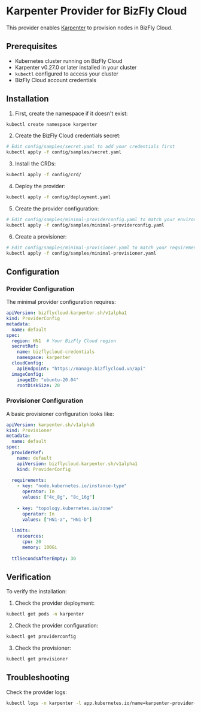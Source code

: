# Karpenter Provider for BizFly Cloud

This provider enables [Karpenter](https://karpenter.sh) to provision nodes in BizFly Cloud.

## Prerequisites

- Kubernetes cluster running on BizFly Cloud
- Karpenter v0.27.0 or later installed in your cluster
- `kubectl` configured to access your cluster
- BizFly Cloud account credentials

## Installation

1. First, create the namespace if it doesn't exist:

```bash
kubectl create namespace karpenter
```

2. Create the BizFly Cloud credentials secret:

```bash
# Edit config/samples/secret.yaml to add your credentials first
kubectl apply -f config/samples/secret.yaml
```

3. Install the CRDs:

```bash
kubectl apply -f config/crd/
```

4. Deploy the provider:

```bash
kubectl apply -f config/deployment.yaml
```

5. Create the provider configuration:

```bash
# Edit config/samples/minimal-providerconfig.yaml to match your environment
kubectl apply -f config/samples/minimal-providerconfig.yaml
```

6. Create a provisioner:

```bash
# Edit config/samples/minimal-provisioner.yaml to match your requirements
kubectl apply -f config/samples/minimal-provisioner.yaml
```

## Configuration

### Provider Configuration

The minimal provider configuration requires:

```yaml
apiVersion: bizflycloud.karpenter.sh/v1alpha1
kind: ProviderConfig
metadata:
  name: default
spec:
  region: HN1  # Your BizFly Cloud region
  secretRef:
    name: bizflycloud-credentials
    namespace: karpenter
  cloudConfig:
    apiEndpoint: "https://manage.bizflycloud.vn/api"
  imageConfig:
    imageID: "ubuntu-20.04"
    rootDiskSize: 20
```

### Provisioner Configuration

A basic provisioner configuration looks like:

```yaml
apiVersion: karpenter.sh/v1alpha5
kind: Provisioner
metadata:
  name: default
spec:
  providerRef:
    name: default
    apiVersion: bizflycloud.karpenter.sh/v1alpha1
    kind: ProviderConfig
  
  requirements:
    - key: "node.kubernetes.io/instance-type"
      operator: In
      values: ["4c_8g", "8c_16g"]
    
    - key: "topology.kubernetes.io/zone"
      operator: In
      values: ["HN1-a", "HN1-b"]
  
  limits:
    resources:
      cpu: 20
      memory: 100Gi
  
  ttlSecondsAfterEmpty: 30
```

## Verification

To verify the installation:

1. Check the provider deployment:
```bash
kubectl get pods -n karpenter
```

2. Check the provider configuration:
```bash
kubectl get providerconfig
```

3. Check the provisioner:
```bash
kubectl get provisioner
```

## Troubleshooting

Check the provider logs:
```bash
kubectl logs -n karpenter -l app.kubernetes.io/name=karpenter-provider-bizflycloud
```